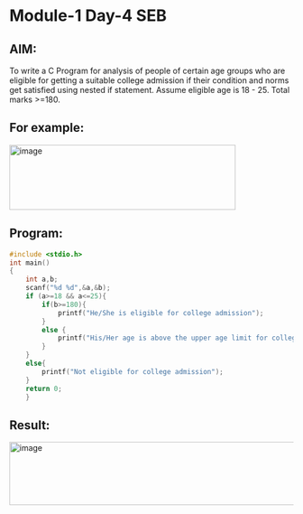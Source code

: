 # Module-1 Day-4 SEB
## AIM:
To write a C Program for analysis of people of certain age groups who are eligible for getting a suitable college admission if their condition and norms get satisfied using nested if statement. Assume eligible age is 18 - 25. Total marks >=180.
## For example:
<img width="401" height="115" alt="image" src="https://github.com/user-attachments/assets/ea63558d-e59f-4665-88dd-9831d66d6869" />

## Program:
```c
#include <stdio.h>
int main()
{
    int a,b;
    scanf("%d %d",&a,&b);
    if (a>=18 && a<=25){
        if(b>=180){
            printf("He/She is eligible for college admission");
        }
        else {
            printf("His/Her age is above the upper age limit for college admission or his/her total marks is less than 180.");
        }
    }
    else{
        printf("Not eligible for college admission");
    }
    return 0;
    }
```
## Result:
<img width="1368" height="112" alt="image" src="https://github.com/user-attachments/assets/a8401e25-164f-4a63-afd6-97dc6bacf6b1" />
